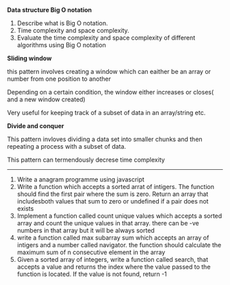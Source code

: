 **Data structure Big O notation**
1.	Describe what is Big O notation.
2.	Time complexity and space complexity.
3.	Evaluate the time complexity and space complexity of different algorithms using Big O notation

**Sliding window**

this pattern involves creating a window which can eaither be an array or number from one position to another

Depending on a certain condition, the window either increases or closes( and a new window created)

Very useful for keeping track of a subset of data in an array/string etc.


**Divide and conquer**

This pattern invloves dividing a data set into smaller chunks and then repeating a process with a subset of data.

This pattern can termendously decrese time complexity

*****

1. Write a anagram programme using javascript
2. Write a function which accepts a sorted arrat of intigers. The function should find the first pair where the sum is zero. Return an array that includesboth values that sum to zero or undefined if a pair does not exists
3. Implement a function called count unique values which accepts a sorted array and count the unique values in that array. there can be -ve numbers in that array but it will be always sorted
4. write a function called max subarray sum which accepts an array of intigers and a number called navigator. the function should calculate the maximum sum of n consecutive element in the array
5. Given a sorted array of integers, write a function called search, that accepts a value and returns the index where the value 
passed to the function is located. 
If the value is not found, return -1